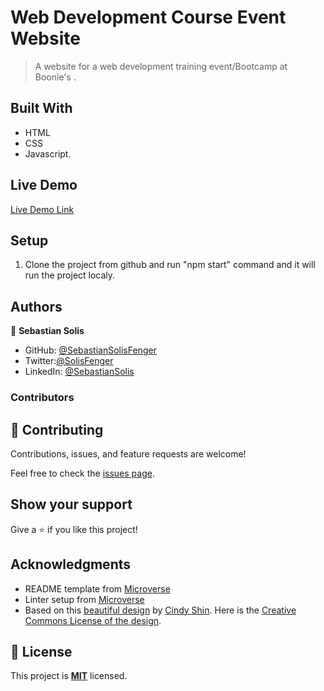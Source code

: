 # Web Development Course Event Website

> A website for a web development training event/Bootcamp at Boonie's .

## Built With

- HTML
- CSS
- Javascript.

## Live Demo

[Live Demo Link](https://sebastiansolisfenger.github.io/Boot-Camp/)

## Setup

1. Clone the project from github and run "npm start" command and it will run the project localy.

## Authors

👤 **Sebastian Solis**

- GitHub: [@SebastianSolisFenger](https://github.com/SebastianSolisFenger)
- Twitter:[@SolisFenger](https://twitter.com/SolisFenger)
- LinkedIn: [@SebastianSolis](https://www.linkedin.com/in/sebastian-solis-2712731a5/)

### Contributors

## 🤝 Contributing

Contributions, issues, and feature requests are welcome!

Feel free to check the [issues page](../../issues/).

## Show your support

Give a ⭐️ if you like this project!

## Acknowledgments

- README template from [Microverse](https://github.com/microverseinc/readme-template)
- Linter setup from [Microverse](https://github.com/microverseinc/linters-config/tree/master/html-css)
- Based on this [beautiful design](https://www.behance.net/gallery/29845175/CC-Global-Summit-2015) by [Cindy Shin](https://www.behance.net/adagio07). Here is the [Creative Commons License of the design](https://creativecommons.org/licenses/by-nc/4.0/).

## 📝 License

This project is **[MIT](./LICENSE.md)** licensed.
